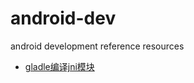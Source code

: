 # android-dev
android development reference resources
- [gladle编译jni模块](http://blog.csdn.net/ashqal/article/details/21869151)
